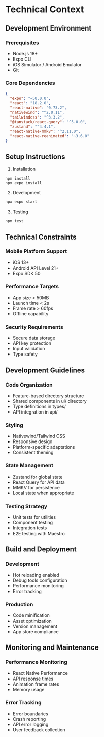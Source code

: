 # Technical Context

## Development Environment

### Prerequisites

- Node.js 18+
- Expo CLI
- iOS Simulator / Android Emulator
- Git

### Core Dependencies

```json
{
  "expo": "~50.0.0",
  "react": "18.2.0",
  "react-native": "0.73.2",
  "nativewind": "^2.0.11",
  "tailwindcss": "^3.3.2",
  "@tanstack/react-query": "^5.0.0",
  "zustand": "^4.4.1",
  "react-native-mmkv": "^2.11.0",
  "react-native-reanimated": "~3.6.0"
}
```

## Setup Instructions

1. Installation

```bash
npm install
npx expo install
```

2. Development

```bash
npx expo start
```

3. Testing

```bash
npm test
```

## Technical Constraints

### Mobile Platform Support

- iOS 13+
- Android API Level 21+
- Expo SDK 50

### Performance Targets

- App size < 50MB
- Launch time < 2s
- Frame rate > 60fps
- Offline capability

### Security Requirements

- Secure data storage
- API key protection
- Input validation
- Type safety

## Development Guidelines

### Code Organization

- Feature-based directory structure
- Shared components in ui/ directory
- Type definitions in types/
- API integration in api/

### Styling

- Nativewind/Tailwind CSS
- Responsive design
- Platform-specific adaptations
- Consistent theming

### State Management

- Zustand for global state
- React Query for API data
- MMKV for persistence
- Local state when appropriate

### Testing Strategy

- Unit tests for utilities
- Component testing
- Integration tests
- E2E testing with Maestro

## Build and Deployment

### Development

- Hot reloading enabled
- Debug tools configuration
- Performance monitoring
- Error tracking

### Production

- Code minification
- Asset optimization
- Version management
- App store compliance

## Monitoring and Maintenance

### Performance Monitoring

- React Native Performance
- API response times
- Animation frame rates
- Memory usage

### Error Tracking

- Error boundaries
- Crash reporting
- API error logging
- User feedback collection
